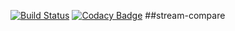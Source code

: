 [![Build Status](https://travis-ci.org/haffla/stream-compare.svg?branch=master)](https://travis-ci.org/haffla/stream-compare)
[![Codacy Badge](https://api.codacy.com/project/badge/grade/9929064cb5a64dcfa343de348204f8fe)](https://www.codacy.com/app/jakobpupke_2054/stream-mashup)
##stream-compare
